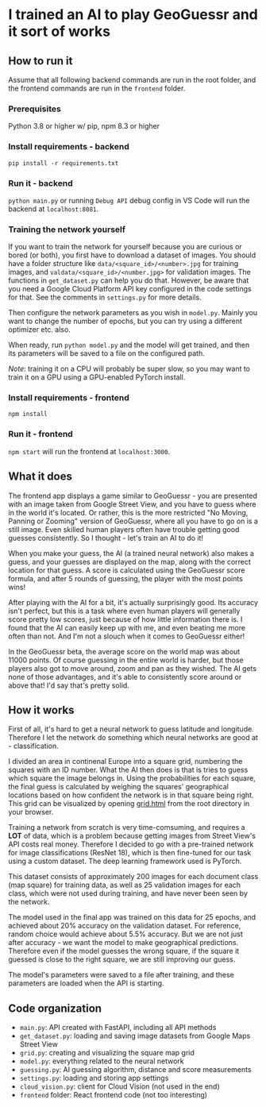 # I trained an AI to play GeoGuessr and it sort of works

## How to run it

Assume that all following backend commands are run
in the root folder, and the frontend commands are
run in the `frontend` folder.

### Prerequisites

Python 3.8 or higher w/ pip, npm 8.3 or higher

### Install requirements - backend

`pip install -r requirements.txt`

### Run it - backend

`python main.py` or running `Debug API` debug config in VS Code
will run the backend at `localhost:8081`.

### Training the network yourself

If you want to train the network for yourself because you are
curious or bored (or both), you first have to download a dataset
of images. You should have a folder structure like
`data/<square_id>/<number>.jpg` for training images, and
`valdata/<square_id>/<number.jpg>` for validation images.
The functions in `get_dataset.py` can help you do that.
However, be aware that you need a Google Cloud Platform
API key configured in the code settings for that.
See the comments in `settings.py` for more details.

Then configure the network parameters as you wish in `model.py`.
Mainly you want to change the number of epochs, but you can
try using a different optimizer etc. also.

When ready, run `python model.py` and the model will get trained,
and then its parameters will be saved to a file on the configured
path.

*Note*: training it on a CPU will probably be super slow, so you
may want to train it on a GPU using a GPU-enabled PyTorch install.

### Install requirements - frontend

`npm install`

### Run it - frontend

`npm start` will run the frontend at `localhost:3000`.

## What it does

The frontend app displays a game similar to GeoGuessr - you are
presented with an image taken from Google Street View, and you
have to guess where in the world it's located. Or rather, this
is the more restricted "No Moving, Panning or Zooming" version
of GeoGuessr, where all you have to go on is a still image.
Even skilled human players often have trouble getting good
guesses consistently. So I thought - let's train an AI to do it!

When you make your guess, the AI (a trained neural network)
also makes a guess, and your guesses are displayed on the map,
along with the correct location for that guess. A score is
calculated using the GeoGuessr score formula, and after 5 rounds
of guessing, the player with the most points wins!

After playing with the AI for a bit, it's actually surprisingly good.
Its accuracy isn't perfect, but this is a task where even human players
will generally score pretty low scores, just because of how little
information there is. I found that the AI can easily keep up with
me, and even beating me more often than not. And I'm not a slouch
when it comes to GeoGuessr either!

In the GeoGuessr beta, the average score on the world map
was about 11000 points. Of course guessing in the entire
world is harder, but those players also got to move around, zoom
and pan as they wished. The AI gets none of those advantages,
and it's able to consistently score around or above that!
I'd say that's pretty solid.

## How it works

First of all, it's hard to get a neural network to guess
latitude and longitude. Therefore I let the network do something
which neural networks are good at - classification.

I divided an area in continenal Europe into a square grid,
numbering the squares with an ID number. What the AI then does
is that is tries to guess which square the image belongs in.
Using the probabilities for each square, the final guess
is calculated by weighing the squares' geographical locations
based on how confident the network is in that square being right.
This grid can be visualized by opening
[grid.html](./grid.html) from the
root directory in your browser.

Training a network from scratch is very time-comsuming, and
requires a **LOT** of data, which is a problem because getting
images from Street View's API costs real money. Therefore I decided
to go with a pre-trained network for image classifications
(ResNet 18), which is then fine-tuned for our task using
a custom dataset. The deep learning framework used is PyTorch.

This dataset consists of approximately 200 images for each
document class (map square) for training data, as well as
25 validation images for each class, which were not
used during training, and have never been seen by the network.

The model used in the final app was trained on this data
for 25 epochs, and achieved about 20% accuracy on the validation
dataset. For reference, random choice would achieve about
5.5% accuracy. But we are not just after accuracy - we want
the model to make geographical predictions. Therefore
even if the model guesses the wrong square, if the square it
guessed is close to the right square, we are still improving our
guess.

The model's parameters were saved to a file after training,
and these parameters are loaded when the API is starting.

## Code organization

- `main.py`: API created with FastAPI, including all API methods
- `get_dataset.py`: loading and saving image
datasets from Google Maps Street View
- `grid.py`: creating and visualizing the square map grid
- `model.py`: everything related to the neural network
- `guessing.py`: AI guessing algorithm, distance and score
measurements
- `settings.py`: loading and storing app settings
- `cloud_vision.py`: client for Cloud Vision (not used in the end)
- `frontend` folder: React frontend code (not too interesting)
